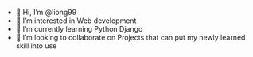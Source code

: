- 👋 Hi, I’m @liong99
- 👀 I’m interested in Web development
- 🌱 I’m currently learning Python Django
- 💞️ I’m looking to collaborate on Projects that can put my newly learned skill into use

<!---
liong99/liong99 is a ✨ special ✨ repository because its `README.md` (this file) appears on your GitHub profile.
You can click the Preview link to take a look at your changes.
--->
